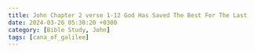 ```yaml
---
title: John Chapter 2 verse 1-12 God Has Saved The Best For The Last
date: 2024-03-26 05:30:20 +0300
category: [Bible Study, John]
tags: [cana_of_galilee]
---
```

